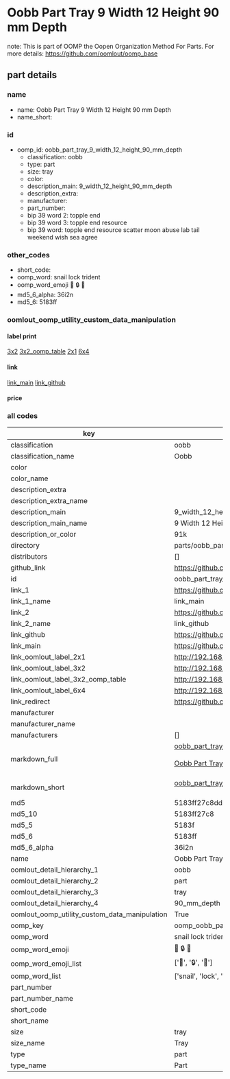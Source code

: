 # Oobb Part Tray 9 Width 12 Height 90 mm Depth  

note: This is part of OOMP the Oopen Organization Method For Parts. For more details: https://github.com/oomlout/oomp_base

##  part details
  







### name
* name: Oobb Part Tray 9 Width 12 Height 90 mm Depth
* name_short: 
### id
* oomp_id: oobb_part_tray_9_width_12_height_90_mm_depth
  * classification: oobb
  * type: part
  * size: tray
  * color: 
  * description_main: 9_width_12_height_90_mm_depth
  * description_extra: 
  * manufacturer: 
  * part_number: 
  * bip 39 word 2: topple end
  * bip 39 word 3: topple end resource
  * bip 39 word: topple end resource scatter moon abuse lab tail weekend wish sea agree

### other_codes
* short_code: 
* oomp_word: snail lock trident
* oomp_word_emoji :snail: :lock: :trident:
* md5_6_alpha: 36i2n
* md5_6: 5183ff






### oomlout_oomp_utility_custom_data_manipulation
#### label print
[3x2](http://192.168.1.245:1112/?label=oomp%2036i2n)
[3x2_oomp_table](http://192.168.1.108:1112/?label=oomp%2036i2n)
[2x1](http://192.168.1.242:1112/?label=oomp%2036i2n)
[6x4](http://192.168.1.55:1112/?label=oomp%2036i2n)    

#### link

[link_main](https://github.com/oomlout/oomlout_oomp_version_1_messy/tree/main/parts/oobb_part_tray_9_width_12_height_90_mm_depth) [link_github](https://github.com/oomlout/oomlout_oomp_version_1_messy/tree/main/parts/oobb_part_tray_9_width_12_height_90_mm_depth)                             

#### price







### all codes 
| key | value |  
| --- | --- |  
| classification | oobb |  
| classification_name | Oobb |  
| color |  |  
| color_name |  |  
| description_extra |  |  
| description_extra_name |  |  
| description_main | 9_width_12_height_90_mm_depth |  
| description_main_name | 9 Width 12 Height 90 mm Depth |  
| description_or_color | 91k |  
| directory | parts/oobb_part_tray_9_width_12_height_90_mm_depth |  
| distributors | [] |  
| github_link | https://github.com/oomlout/oomlout_oomp_part_src/tree/main/parts/oobb_part_tray_9_width_12_height_90_mm_depth |  
| id | oobb_part_tray_9_width_12_height_90_mm_depth |  
| link_1 | https://github.com/oomlout/oomlout_oomp_version_1_messy/tree/main/parts/oobb_part_tray_9_width_12_height_90_mm_depth |  
| link_1_name | link_main |  
| link_2 | https://github.com/oomlout/oomlout_oomp_version_1_messy/tree/main/parts/oobb_part_tray_9_width_12_height_90_mm_depth |  
| link_2_name | link_github |  
| link_github | https://github.com/oomlout/oomlout_oomp_version_1_messy/tree/main/parts/oobb_part_tray_9_width_12_height_90_mm_depth |  
| link_main | https://github.com/oomlout/oomlout_oomp_version_1_messy/tree/main/parts/oobb_part_tray_9_width_12_height_90_mm_depth |  
| link_oomlout_label_2x1 | http://192.168.1.242:1112/?label=oomp%2036i2n |  
| link_oomlout_label_3x2 | http://192.168.1.245:1112/?label=oomp%2036i2n |  
| link_oomlout_label_3x2_oomp_table | http://192.168.1.108:1112/?label=oomp%2036i2n |  
| link_oomlout_label_6x4 | http://192.168.1.55:1112/?label=oomp%2036i2n |  
| link_redirect | https://github.com/oomlout/oomlout_oomp_version_1_messy/tree/main/parts/oobb_part_tray_9_width_12_height_90_mm_depth |  
| manufacturer |  |  
| manufacturer_name |  |  
| manufacturers | [] |  
| markdown_full | [oobb_part_tray_9_width_12_height_90_mm_depth](none)<br>[](none)<br>[Oobb Part Tray 9 Width 12 Height 90 Mm Depth](none)<br><br> |  
| markdown_short | [oobb_part_tray_9_width_12_height_90_mm_depth](none)<br><br> |  
| md5 | 5183ff27c8dd4f8004c7cc076f126729 |  
| md5_10 | 5183ff27c8 |  
| md5_5 | 5183f |  
| md5_6 | 5183ff |  
| md5_6_alpha | 36i2n |  
| name | Oobb Part Tray 9 Width 12 Height 90 mm Depth |  
| oomlout_detail_hierarchy_1 | oobb |  
| oomlout_detail_hierarchy_2 | part |  
| oomlout_detail_hierarchy_3 | tray |  
| oomlout_detail_hierarchy_4 | 90_mm_depth |  
| oomlout_oomp_utility_custom_data_manipulation | True |  
| oomp_key | oomp_oobb_part_tray_9_width_12_height_90_mm_depth |  
| oomp_word | snail lock trident |  
| oomp_word_emoji | :snail: :lock: :trident: |  
| oomp_word_emoji_list | [':snail:', ':lock:', ':trident:'] |  
| oomp_word_list | ['snail', 'lock', 'trident'] |  
| part_number |  |  
| part_number_name |  |  
| short_code |  |  
| short_name |  |  
| size | tray |  
| size_name | Tray |  
| type | part |  
| type_name | Part |  
